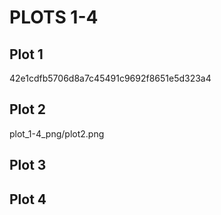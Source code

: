 # PLOTS 1-4

## Plot  1  

42e1cdfb5706d8a7c45491c9692f8651e5d323a4


## Plot  2

plot_1-4_png/plot2.png

## Plot  3  




## Plot  4
